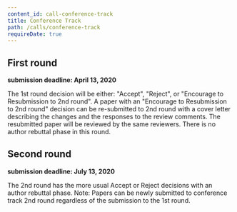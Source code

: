 ```yaml
---
content_id: call-conference-track
title: Conference Track
path: /calls/conference-track
requireDate: true
---
```



## First round 
**submission deadline: April 13, 2020**

The 1st round decision will be either: "Accept", "Reject", or "Encourage to Resubmission to 2nd round". A paper with an "Encourage to Resubmission to 2nd round" decision can be re-submitted to 2nd round with a cover letter describing the changes and the responses to the review comments. The resubmitted paper will be reviewed by the same reviewers. There is no author rebuttal phase in this round.

## Second round

**submission deadline: July 13, 2020**

The 2nd round has the more usual Accept or Reject decisions with an author rebuttal phase.
Note: Papers can be newly submitted to conference track 2nd round regardless of the submission to the 1st round.